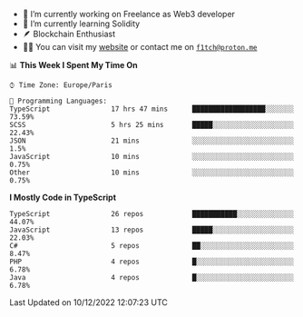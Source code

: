 - 🔭 I’m currently working on Freelance as Web3 developer
- 🌱 I’m currently learning Solidity
- 🪶 Blockchain Enthusiast
- 👨‍💻 You can visit my [website](https://f1tch.xyz) or contact me on [`f1tch@proton.me`](mailto:f1tch@proton.me)

<!--START_SECTION:waka-->
📊 **This Week I Spent My Time On** 

```text
⌚︎ Time Zone: Europe/Paris

💬 Programming Languages: 
TypeScript               17 hrs 47 mins      ██████████████████░░░░░░░   73.59% 
SCSS                     5 hrs 25 mins       █████░░░░░░░░░░░░░░░░░░░░   22.43% 
JSON                     21 mins             ░░░░░░░░░░░░░░░░░░░░░░░░░   1.5% 
JavaScript               10 mins             ░░░░░░░░░░░░░░░░░░░░░░░░░   0.75% 
Other                    10 mins             ░░░░░░░░░░░░░░░░░░░░░░░░░   0.75%

```

**I Mostly Code in TypeScript** 

```text
TypeScript               26 repos            ███████████░░░░░░░░░░░░░░   44.07% 
JavaScript               13 repos            █████░░░░░░░░░░░░░░░░░░░░   22.03% 
C#                       5 repos             ██░░░░░░░░░░░░░░░░░░░░░░░   8.47% 
PHP                      4 repos             █░░░░░░░░░░░░░░░░░░░░░░░░   6.78% 
Java                     4 repos             █░░░░░░░░░░░░░░░░░░░░░░░░   6.78%

```



 Last Updated on 10/12/2022 12:07:23 UTC
<!--END_SECTION:waka-->

